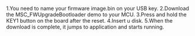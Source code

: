 1.You need to name your firmware image.bin on your USB key.
2.Download the MSC_FWUpgradeBootloader demo to your MCU.
3.Press and hold the KEY1 button on the board after the reset.
4.Insert u disk.
5.When the download is complete, it jumps to application and starts running.
